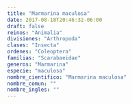 ```yaml
---
title: "Marmarina maculosa"
date: 2017-08-18T20:46:32-06:00
draft: false
reinos: "Animalia"
divisiones: "Arthropoda"
clases: "Insecta"
ordenes: "Coleoptera"
familias: "Scarabaeidae"
generos: "Marmarina"
especie: "maculosa"
nombre_cientifico: "Marmarina maculosa"
nombre_comun: ""
nombre_ingles: ""
---
```

